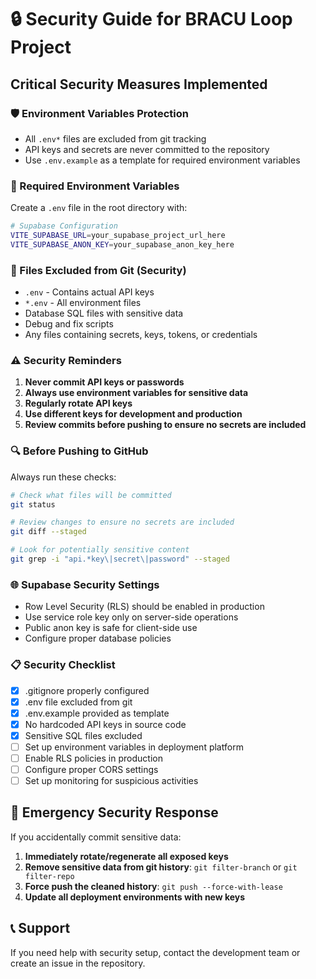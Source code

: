 # 🔒 Security Guide for BRACU Loop Project

## Critical Security Measures Implemented

### 🛡️ Environment Variables Protection
- All `.env*` files are excluded from git tracking
- API keys and secrets are never committed to the repository
- Use `.env.example` as a template for required environment variables

### 🔑 Required Environment Variables
Create a `.env` file in the root directory with:

```bash
# Supabase Configuration
VITE_SUPABASE_URL=your_supabase_project_url_here
VITE_SUPABASE_ANON_KEY=your_supabase_anon_key_here
```

### 🚫 Files Excluded from Git (Security)
- `.env` - Contains actual API keys
- `*.env` - All environment files
- Database SQL files with sensitive data
- Debug and fix scripts
- Any files containing secrets, keys, tokens, or credentials

### ⚠️ Security Reminders
1. **Never commit API keys or passwords**
2. **Always use environment variables for sensitive data**
3. **Regularly rotate API keys**
4. **Use different keys for development and production**
5. **Review commits before pushing to ensure no secrets are included**

### 🔍 Before Pushing to GitHub
Always run these checks:
```bash
# Check what files will be committed
git status

# Review changes to ensure no secrets are included
git diff --staged

# Look for potentially sensitive content
git grep -i "api.*key\|secret\|password" --staged
```

### 🌐 Supabase Security Settings
- Row Level Security (RLS) should be enabled in production
- Use service role key only on server-side operations
- Public anon key is safe for client-side use
- Configure proper database policies

### 📋 Security Checklist
- [x] .gitignore properly configured
- [x] .env file excluded from git
- [x] .env.example provided as template
- [x] No hardcoded API keys in source code
- [x] Sensitive SQL files excluded
- [ ] Set up environment variables in deployment platform
- [ ] Enable RLS policies in production
- [ ] Configure proper CORS settings
- [ ] Set up monitoring for suspicious activities

## 🚨 Emergency Security Response
If you accidentally commit sensitive data:
1. **Immediately rotate/regenerate all exposed keys**
2. **Remove sensitive data from git history**: `git filter-branch` or `git filter-repo`
3. **Force push the cleaned history**: `git push --force-with-lease`
4. **Update all deployment environments with new keys**

## 📞 Support
If you need help with security setup, contact the development team or create an issue in the repository.
